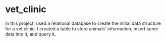 # vet_clinic
In this project, used a relational database to create the initial data structure for a vet clinic. I created a table to store animals' information, insert some data into it, and query it.
